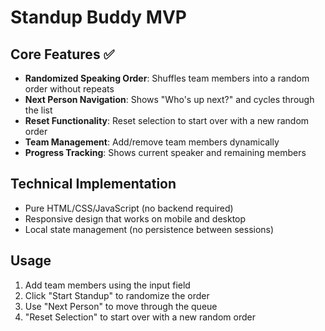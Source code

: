 # Standup Buddy MVP

## Core Features ✅
- **Randomized Speaking Order**: Shuffles team members into a random order without repeats
- **Next Person Navigation**: Shows "Who's up next?" and cycles through the list
- **Reset Functionality**: Reset selection to start over with a new random order
- **Team Management**: Add/remove team members dynamically
- **Progress Tracking**: Shows current speaker and remaining members

## Technical Implementation
- Pure HTML/CSS/JavaScript (no backend required)
- Responsive design that works on mobile and desktop
- Local state management (no persistence between sessions)

## Usage
1. Add team members using the input field
2. Click "Start Standup" to randomize the order
3. Use "Next Person" to move through the queue
4. "Reset Selection" to start over with a new random order


